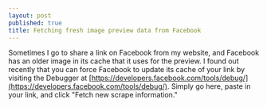 ```yaml
---
layout: post
published: true
title: Fetching fresh image preview data from Facebook
---
```

Sometimes I go to share a link on Facebook from my website, and Facebook has an older image in its cache that it uses for the preview. I found out recently that you can force Facebook to update its cache of your link by visiting the Debugger at [https://developers.facebook.com/tools/debug/](https://developers.facebook.com/tools/debug/). Simply go here, paste in your link, and click "Fetch new scrape information."
